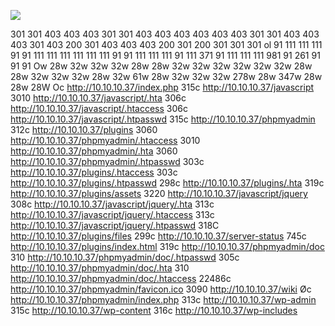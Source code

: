 ![](Maszyny/Linux/Blocky/Pasted%20image%2020210813140937.png)

301
301
403
403
403
301
301
403
403
403
403
403
403
301
301
403
403
403
301
403
200
301
403
403
403
200
301
200
301
301
301
ol
91
111
111
111
91
91
111
111
111
111
111
111
91
91
111
111
111
91
111
371
91
111
111
111
981
91
261
91
91
91
Ow
28w
32w
32w
32w
28w
28w
32w
32w
32w
32w
32w
32w
28w
28w
32w
32w
32w
28w
32w
61w
28w
32w
32w
32w
278w
28w
347w
28w
28w
28W
Oc http://10.10.10.37/index.php
315c http://10.10.10.37/javascript
3010 http://10.10.10.37/javascript/.hta
306c http://10.10.10.37/javascript/.htaccess
306c http://10.10.10.37/javascript/.htpasswd
315c http://10.10.10.37/phpmyadmin
312c http://10.10.10.37/plugins
3060 http://10.10.10.37/phpmyadmin/.htaccess
3010 http://10.10.10.37/phpmyadmin/.hta
3060 http://10.10.10.37/phpmyadmin/.htpasswd
303c http://10.10.10.37/plugins/.htaccess
303c http://10.10.10.37/plugins/.htpasswd
298c http://10.10.10.37/plugins/.hta
319c http://10.10.10.37/plugins/assets
3220 http://10.10.10.37/javascript/jquery
308c http://10.10.10.37/javascript/jquery/.hta
313c http://10.10.10.37/javascript/jquery/.htaccess
313c http://10.10.10.37/javascript/jquery/.htpasswd
318C http://10.10.10.37/plugins/files
299c http://10.10.10.37/server-status
745c http://10.10.10.37/plugins/index.html
319c http://10.10.10.37/phpmyadmin/doc
310 http://10.10.10.37/phpmyadmin/doc/.htpasswd
305c http://10.10.10.37/phpmyadmin/doc/.hta
310 http://10.10.10.37/phpmyadmin/doc/.htaccess
22486c http://10.10.10.37/phpmyadmin/favicon.ico
3090 http://10.10.10.37/wiki
Øc http://10.10.10.37/phpmyadmin/index.php
313c http://10.10.10.37/wp-admin
315c http://10.10.10.37/wp-content
316c http://10.10.10.37/wp-includes
